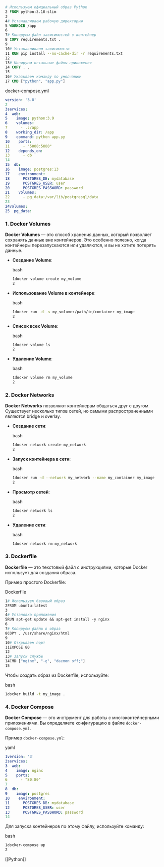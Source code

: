 ```dockerfile
# Используем официальный образ Python
2 FROM python:3.10-slim
3
4# Устанавливаем рабочую директорию
5 WORKDIR /app
6
7# Копируем файл зависимостей в контейнер
8 COPY requirements.txt .
9
10# Устанавливаем зависимости
11 RUN pip install --no-cache-dir -r requirements.txt
12
13# Копируем остальные файлы приложения
14 COPY . .
15
16# Указываем команду по умолчанию
17 CMD ["python", "app.py"]
```

docker-compose.yml
```yaml
version: '3.8'
2
3services:
4  web:
5    image: python:3.9
6    volumes:
7      - .:/app
8    working_dir: /app
9    command: python app.py
10    ports:
11      - "5000:5000"
12    depends_on:
13      - db
14
15  db:
16    image: postgres:13
17    environment:
18      POSTGRES_DB: mydatabase
19      POSTGRES_USER: user
20      POSTGRES_PASSWORD: password
21    volumes:
22      - pg_data:/var/lib/postgresql/data
23
24volumes:
25  pg_data:
``````



### 1. Docker Volumes

**Docker Volumes** — это способ хранения данных, который позволяет сохранять данные вне контейнеров. Это особенно полезно, когда контейнеры перезапускаются или удаляются, и вы не хотите потерять данные.

- **Создание Volume**:
    
    bash
    
    ```bash
    1docker volume create my_volume
    2
    ```
    
- **Использование Volume в контейнере**:
    
    bash
    
    ```bash
    1docker run -d -v my_volume:/path/in/container my_image
    2
    ```
    
- **Список всех Volume**:
    
    bash
    
    ```bash
    1docker volume ls
    2
    ```
    
- **Удаление Volume**:
    
    bash
    
    ```bash
    1docker volume rm my_volume
    2
    ```

### 2. Docker Networks

**Docker Networks** позволяют контейнерам общаться друг с другом. Существует несколько типов сетей, но самыми распространенными являются bridge и overlay.

- **Создание сети**:
    
    bash
    
    ```bash
    1docker network create my_network
    2
    ```
    
- **Запуск контейнера в сети**:
    
    bash
    
    ```bash
    1docker run -d --network my_network --name my_container my_image
    2
    ```
    
- **Просмотр сетей**:
    
    bash
    
    ```bash
    1docker network ls
    2
    ```
    
- **Удаление сети**:
    
    bash
    
    ```bash
    1docker network rm my_network
    ```

### 3. Dockerfile

**Dockerfile** — это текстовый файл с инструкциями, которые Docker использует для создания образа.

Пример простого Dockerfile:

Dockerfile

```dockerfile
1# Используем базовый образ
2FROM ubuntu:latest
3
4# Установка приложения
5RUN apt-get update && apt-get install -y nginx
6
7# Копируем файлы в образ
8COPY . /usr/share/nginx/html
9
10# Открываем порт
11EXPOSE 80
12
13# Запуск службы
14CMD ["nginx", "-g", "daemon off;"]
15
```

Чтобы создать образ из Dockerfile, используйте:

bash

```bash
1docker build -t my_image .
```

### 4. Docker Compose

**Docker Compose** — это инструмент для работы с многоконтейнерными приложениями. Вы определяете конфигурацию в файле `docker-compose.yml`.

Пример `docker-compose.yml`:

yaml

```yaml
1version: '3'
2services:
3  web:
4    image: nginx
5    ports:
6      - "80:80"
7  
8  db:
9    image: postgres
10    environment:
11      POSTGRES_DB: mydatabase
12      POSTGRES_USER: user
13      POSTGRES_PASSWORD: password
14
```

Для запуска контейнеров по этому файлу, используйте команду:

bash

```bash
1docker-compose up
2
```


[[Python]]